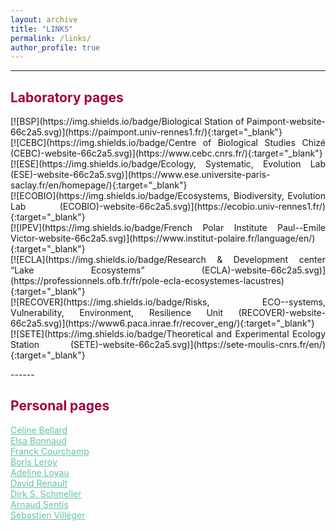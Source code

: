 ```yaml
---
layout: archive
title: "LINKS"
permalink: /links/
author_profile: true
---
```

<style> body {text-align: justify} </style> <!-- Justify text. -->

------

## <span style="color:#9e0142">**Laboratory pages**</span>
<p>[![BSP](https://img.shields.io/badge/Biological Station of Paimpont-website-66c2a5.svg)](https://paimpont.univ-rennes1.fr/){:target="_blank"}<br>
<a>[![CEBC](https://img.shields.io/badge/Centre of Biological Studies Chizé (CEBC)-website-66c2a5.svg)](https://www.cebc.cnrs.fr/){:target="_blank"}<br>
<a>[![ESE](https://img.shields.io/badge/Ecology, Systematic, Evolution Lab (ESE)-website-66c2a5.svg)](https://www.ese.universite-paris-saclay.fr/en/homepage/){:target="_blank"}<br>
<a>[![ECOBIO](https://img.shields.io/badge/Ecosystems, Biodiversity, Evolution Lab (ECOBIO)-website-66c2a5.svg)](https://ecobio.univ-rennes1.fr/){:target="_blank"}<br>
<a>[![IPEV](https://img.shields.io/badge/French Polar Institute Paul--Emile Victor-website-66c2a5.svg)](https://www.institut-polaire.fr/language/en/){:target="_blank"}<br>
<a>[![ECLA](https://img.shields.io/badge/Research & Development center “Lake Ecosystems” (ECLA)-website-66c2a5.svg)](https://professionnels.ofb.fr/fr/pole-ecla-ecosystemes-lacustres){:target="_blank"}<br>
<a>[![RECOVER](https://img.shields.io/badge/Risks, ECO--systems, Vulnerability, Environment, Resilience Unit (RECOVER)-website-66c2a5.svg)](https://www6.paca.inrae.fr/recover_eng/){:target="_blank"}<br>
<a>[![SETE](https://img.shields.io/badge/Theoretical and Experimental Ecology Station (SETE)-website-66c2a5.svg)](https://sete-moulis-cnrs.fr/en/){:target="_blank"}
</p>
------

## <span style="color:#9e0142">**Personal pages**</span>
<a href="https://celinebellard.wordpress.com/" target="_blank" style="color:#66c2a5;">Céline Bellard</a>  
<a href="https://elsabonnaud.fr/" target="_blank" style="color:#66c2a5;">Elsa Bonnaud</a>  
<a href="https://www.biodiversitydynamics.fr/" target="_blank" style="color:#66c2a5;">Franck Courchamp</a>  
<a href="http://borisleroy.com/" target="_blank" style="color:#66c2a5;">Boris Leroy</a>  
<a href="http://www.adeline-loyau.net/" target="_blank" style="color:#66c2a5;">Adeline Loyau</a>  
<a href="https://www.iufrance.fr/les-membres-de-liuf/membre/1660-david-renault.html" target="_blank" style="color:#66c2a5;">David Renault</a>  
<a href="http://dirk.die-schmellers.de/Publications/publications_new.htm" target="_blank" style="color:#66c2a5;">Dirk S. Schmeller</a>  
<a href="https://arnaudsentis.com/" target="_blank" style="color:#66c2a5;">Arnaud Sentis</a>  
<a href="http://villeger.sebastien.free.fr/" target="_blank" style="color:#66c2a5;">Sébastien Villéger</a>  
